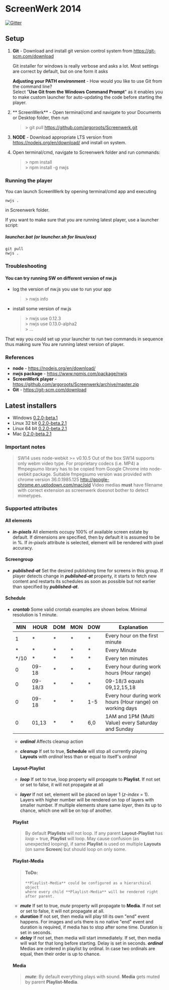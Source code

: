 # ScreenWerk 2014

[![Gitter](https://badges.gitter.im/Join%20Chat.svg)](https://gitter.im/argoroots/Screenwerk?utm_source=badge&utm_medium=badge&utm_campaign=pr-badge)

## Setup

1. **Git** - Download and install git version control system from https://git-scm.com/download

    Git installer for windows is really verbose and asks a lot. Most settings are correct by default, but on one form it asks

    **Adjusting your PATH environment** - How would you like to use Git from the command line?  
    Select "**Use Git from the Windows Command Prompt**" as it enables you to make custom launcher for auto-updating the code before starting the player.

2. ** ScreenWerk** - Open terminal/cmd and navigate to your Documents or Desktop folder, then run
    > \> git pull https://github.com/argoroots/Screenwerk.git

3. **NODE** - Download appropriate LTS version from https://nodejs.org/en/download/ and install on system.

4. Open terminal/cmd, navigate to Screenwerk folder and run commands:
   > \> npm install  
   > \> npm install -g nwjs  

### Running the player
You can launch ScreenWerk by opening terminal/cmd app and executing

    nwjs .

in Screenwerk folder.

If you want to make sure that you are running latest player, use a launcher script:
##### launcher.bat (or launcher.sh for linux/osx)
    git pull
    nwjs .

### Troubleshooting

#### You can try running SW on different version of nw.js

* log the version of nw.js you use to run your app
   > \> nwjs info

* install some version of nw.js
   > \> nwjs use 0.12.3  
   > \> nwjs use 0.13.0-alpha2  
   > \> ...


That way you could set up your launcher to run two commands in sequence thus making sure You are running latest version of player.


### References
- **node** - https://nodejs.org/en/download/  
- **nwjs package** - https://www.npmjs.com/package/nwjs  
- **ScreenWerk player** - https://github.com/argoroots/Screenwerk/archive/master.zip  
- **Git** - https://git-scm.com/download  

## Latest installers

- Windows [0.2.0-beta.1](https://github.com/argoroots/Screenwerk/releases/download/0.2.0-beta.1/swsetup.exe)
- Linux 32 bit [0.2.0-beta.2.1](https://github.com/argoroots/Screenwerk/releases/download/0.2.0-beta.2.1/linux32.2.zip)
- Linux 64 bit [0.2.0-beta.2.1](https://github.com/argoroots/Screenwerk/releases/download/0.2.0-beta.2.1/linux64.2.zip)
- Mac [0.2.0-beta.2.1](https://github.com/argoroots/Screenwerk/releases/download/0.2.0-beta.2.1/Screenwerk.dmg)


### Important notes
> SW14 uses node-webkit >= v0.10.5
> Out of the box SW14 supports only webm video type.
> For proprietary codecs (i.e. MP4) a ffmpegsumo library has to be copied from Google Chrome into node-webkit package.
> Suitable fmpegsumo version was provided with chrome version 36.0.1985.125 http://google-chrome.en.uptodown.com/mac/old
> Video medias **must** have filename with correct extension as screenwerk doesnot bother to detect mimetypes.

### Supported attributes

#### All elements

- ***in-pixels***
  All elements occupy 100% of available screen estate by default. If dimensions are specified, then by default it is assumed to be in %. If *in-pixels* attribute is selected, element will be rendered with pixel accuracy.

#### Screengroup

- ***published-at***
  Set the desired publishing time for screens in this group. If player detects change in ***published-at*** property, it starts to fetch new content and restarts its schedules as soon as possible but not earlier than specified by ***published-at***.

#### Schedule

- ***crontab***
  Some valid crontab examples are shown below. Minimal resolution is 1 minute.
  <table>
<thead>
<tr><th>MIN</th> <th>HOUR</th> <th>DOM</th> <th>MON</th> <th>DOW</th> <th>Explanation</th></tr>
</thead>
<tbody>
<tr><td>1</td>      <td>*</td>       <td>*</td>   <td>*</td>   <td>*</td>     <td>Every hour on the first minute</td></tr>
<tr><td>*</td>      <td>*</td>       <td>*</td>   <td>*</td>   <td>*</td>     <td>Every Minute</td></tr>
<tr><td>*/10</td>   <td>*</td>       <td>*</td>   <td>*</td>   <td>*</td>     <td>Every ten minutes</td></tr>
<tr><td>0</td>      <td>09-18</td>   <td>*</td>   <td>*</td>   <td>*</td>     <td>Every hour during work hours (Hour range)</td></tr>
<tr><td>0</td>      <td>09-18/3</td> <td>*</td>   <td>*</td>   <td>*</td>     <td>09-18/3 equals 09,12,15,18</td></tr>
<tr><td>0</td>      <td>09-18</td>   <td>*</td>   <td>*</td>   <td>1-5</td>   <td>Every hour during work hours (Hour range) on working days</td></tr>
<tr><td>0</td>      <td>01,13</td>   <td>*</td>   <td>*</td>   <td>6,0</td>   <td>1AM and 1PM (Multi Value) every Saturday and Sunday</td></tr>
</tbody>
</table>

- ***ordinal***
  Affects cleanup action

- ***cleanup***
  If set to true, **Schedule** will stop all currently playing **Layouts** with *ordinal* less than or equal to itself's *ordinal*


#### Layout-Playlist

- ***loop***
  If set to true, loop property will propagate to **Playlist**. If not set or set to false, it will not propagate at all

- ***layer***
  If not set, element will be placed on layer 1 (*z-index* = 1). Layers with higher number will be rendered on top of layers with smaller number. If multiple elements share same *layer*, then its up to chance, which one will be on top of another.

#### Playlist

> By default **Playlists** will not loop. If any parent **Layout-Playlist** has *loop* = true, **Playlist** will loop.
> May cause confusion (as unexpected looping), if same **Playlist** is used on multiple **Layouts** (on same **Screen**) but should loop on only some.

#### Playlist-Media

> #### ToDo:
>     **Playlist-Media** could be configured as a hierarchical object
>     where every child **Playlist-Media** will be rendered right after parent.

- ***mute***
  If set to true, *mute* property will propagate to **Media**. If not set or set to false, it will not propagate at all.
- ***duration***
  If not set, then media will play till its own "end" event happens. For images and urls there is no native "end" event and duration is required, if media has to stop after some time. Duration is set in seconds.
- ***delay***
  If not set, then media will start immediately. If set, then media will wait for that long before starting. Delay is set in seconds.
  ***ordinal***
  Medias are ordered in playlist by ordinal. In case two ordinals are equal, then their order is up to chance.




#### Media
> ***mute***: By default everything plays with sound. **Media** gets muted by parent **Playlist-Media**.
